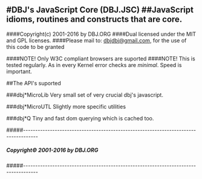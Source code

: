 
#DBJ's JavaScript Core (DBJ.JSC)
##JavaScript idioms, routines and constructs that are core.
---
####Copyright(c) 2001-2016 by DBJ.ORG
####Dual licensed under the MIT and GPL licenses.
####Please mail to: dbjdbj@gmail.com, for the use of this code to be granted 

####NOTE! Only W3C compliant browsers are suported
####NOTE! This is tested regularly. As in every Kernel error checks are *minimal*. Speed is important.

##The API's suported

###dbj*MicroLib
Very small set of very crucial dbj's javascript. 

###dbj*MicroUTL
Slightly more specific utilities

###dbj*Q
Tiny and fast dom querying which is cached too. 

#####------------------------------------------------------------------------------------
##### Copyright&copy; 2001-2016 by DBJ.ORG
#####------------------------------------------------------------------------------------
